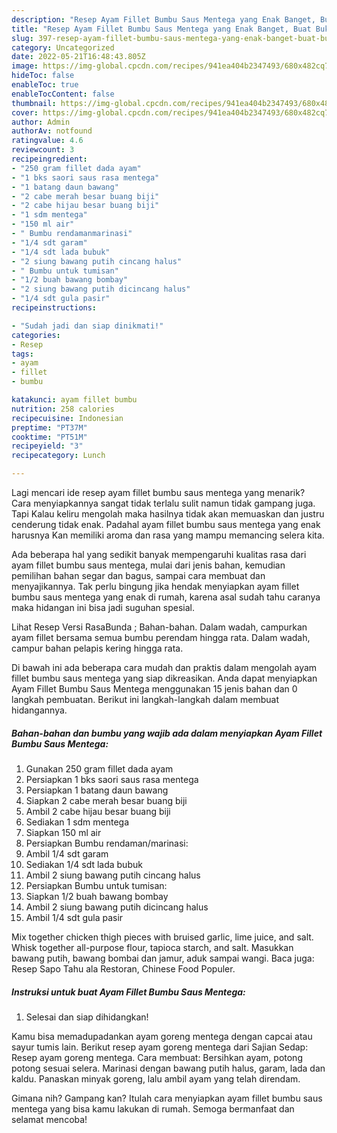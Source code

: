 ```yaml
---
description: "Resep Ayam Fillet Bumbu Saus Mentega yang Enak Banget, Buat Buka Puasa}"
title: "Resep Ayam Fillet Bumbu Saus Mentega yang Enak Banget, Buat Buka Puasa}"
slug: 397-resep-ayam-fillet-bumbu-saus-mentega-yang-enak-banget-buat-buka-puasa
category: Uncategorized
date: 2022-05-21T16:48:43.805Z
image: https://img-global.cpcdn.com/recipes/941ea404b2347493/680x482cq70/ayam-fillet-bumbu-saus-mentega-foto-resep-utama.jpg
hideToc: false
enableToc: true
enableTocContent: false
thumbnail: https://img-global.cpcdn.com/recipes/941ea404b2347493/680x482cq70/ayam-fillet-bumbu-saus-mentega-foto-resep-utama.jpg
cover: https://img-global.cpcdn.com/recipes/941ea404b2347493/680x482cq70/ayam-fillet-bumbu-saus-mentega-foto-resep-utama.jpg
author: Admin
authorAv: notfound
ratingvalue: 4.6
reviewcount: 3
recipeingredient:
- "250 gram fillet dada ayam"
- "1 bks saori saus rasa mentega"
- "1 batang daun bawang"
- "2 cabe merah besar buang biji"
- "2 cabe hijau besar buang biji"
- "1 sdm mentega"
- "150 ml air"
- " Bumbu rendamanmarinasi"
- "1/4 sdt garam"
- "1/4 sdt lada bubuk"
- "2 siung bawang putih cincang halus"
- " Bumbu untuk tumisan"
- "1/2 buah bawang bombay"
- "2 siung bawang putih dicincang halus"
- "1/4 sdt gula pasir"
recipeinstructions:

- "Sudah jadi dan siap dinikmati!"
categories:
- Resep
tags:
- ayam
- fillet
- bumbu

katakunci: ayam fillet bumbu 
nutrition: 258 calories
recipecuisine: Indonesian
preptime: "PT37M"
cooktime: "PT51M"
recipeyield: "3"
recipecategory: Lunch

---
```



Lagi mencari ide resep ayam fillet bumbu saus mentega yang menarik? Cara menyiapkannya sangat tidak terlalu sulit namun tidak gampang juga. Tapi Kalau keliru mengolah maka hasilnya tidak akan memuaskan dan justru cenderung tidak enak. Padahal ayam fillet bumbu saus mentega yang enak harusnya Kan memiliki aroma dan rasa yang mampu memancing selera kita.


Ada beberapa hal yang sedikit banyak mempengaruhi kualitas rasa dari ayam fillet bumbu saus mentega, mulai dari jenis bahan, kemudian pemilihan bahan segar dan bagus, sampai cara membuat dan menyajikannya. Tak perlu bingung jika hendak menyiapkan ayam fillet bumbu saus mentega yang enak di rumah, karena asal sudah tahu caranya maka hidangan ini bisa jadi suguhan spesial.

Lihat Resep Versi RasaBunda ; Bahan-bahan. Dalam wadah, campurkan ayam fillet bersama semua bumbu perendam hingga rata. Dalam wadah, campur bahan pelapis kering hingga rata.


Di bawah ini ada beberapa cara mudah dan praktis dalam mengolah ayam fillet bumbu saus mentega yang siap dikreasikan. Anda dapat menyiapkan Ayam Fillet Bumbu Saus Mentega menggunakan 15 jenis bahan dan 0 langkah pembuatan. Berikut ini langkah-langkah dalam membuat hidangannya.

<!--inarticleads1-->

##### Bahan-bahan dan bumbu yang wajib ada dalam menyiapkan Ayam Fillet Bumbu Saus Mentega:

1. Gunakan 250 gram fillet dada ayam
1. Persiapkan 1 bks saori saus rasa mentega
1. Persiapkan 1 batang daun bawang
1. Siapkan 2 cabe merah besar buang biji
1. Ambil 2 cabe hijau besar buang biji
1. Sediakan 1 sdm mentega
1. Siapkan 150 ml air
1. Persiapkan  Bumbu rendaman/marinasi:
1. Ambil 1/4 sdt garam
1. Sediakan 1/4 sdt lada bubuk
1. Ambil 2 siung bawang putih cincang halus
1. Persiapkan  Bumbu untuk tumisan:
1. Siapkan 1/2 buah bawang bombay
1. Ambil 2 siung bawang putih dicincang halus
1. Ambil 1/4 sdt gula pasir


Mix together chicken thigh pieces with bruised garlic, lime juice, and salt. Whisk together all-purpose flour, tapioca starch, and salt. Masukkan bawang putih, bawang bombai dan jamur, aduk sampai wangi. Baca juga: Resep Sapo Tahu ala Restoran, Chinese Food Populer. 

<!--inarticleads2-->

##### Instruksi untuk buat Ayam Fillet Bumbu Saus Mentega:


1. Selesai dan siap dihidangkan!

Kamu bisa memadupadankan ayam goreng mentega dengan capcai atau sayur tumis lain. Berikut resep ayam goreng mentega dari Sajian Sedap: Resep ayam goreng mentega. Cara membuat: Bersihkan ayam, potong potong sesuai selera. Marinasi dengan bawang putih halus, garam, lada dan kaldu. Panaskan minyak goreng, lalu ambil ayam yang telah direndam. 

Gimana nih? Gampang kan? Itulah cara menyiapkan ayam fillet bumbu saus mentega yang bisa kamu lakukan di rumah. Semoga bermanfaat dan selamat mencoba!
